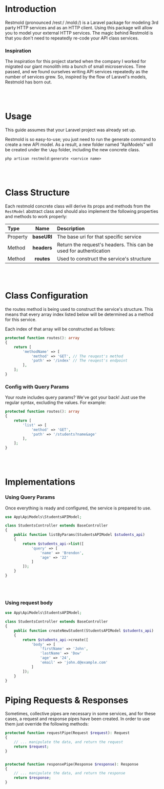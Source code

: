 # Introduction
Restmold (pronounced /restː/ /mold:/) is a Laravel package for modeling 3rd party HTTP services and as an HTTP client. Using this package will allow you to model your external HTTP services. 
The magic behind Restmold is that you don't need to repeatedly re-code your API class services. 

### Inspiration
The inspiration for this project started when the company I worked for migrated our giant monolith into a bunch of small microservices.
Time passed, and we found ourselves writing API services repeatedly as the number of services grew. So, inspired by the flow of Laravel's models, Restmold has born out.


<br/><br/>
# Usage
This guide assumes that your Laravel project was already set up. 

Restmold is so easy-to-use; you just need to run the generate command to create a new API model. As a result, a new folder named "ApiModels" will be created under the ```\App``` folder, including the new concrete class.

```
php artisan restmold:generate <service name>
```


<br/><br/>
# Class Structure
Each restmold concrete class will derive its props and methods from the ```RestModel``` abstract class and should also implement the following properties and methods to work properly:

| Type     | Name        | Description |
| :---     | :--:        | :---------- |
| Property | **baseURI** | The base uri for that specific service|
| Method   | **headers** | Return the request's headers. This can be used for authentication|
| Method   | **routes**  | Used to construct the service's structure| 


<br/><br/>
# Class Configuration
the routes method is being used to construct the service's structure. This means that every array index listed below will be determined as a method for this service.

Each index of that array will be constructed as follows:

```php
protected function routes(): array
{
    return [
        'methodName' => [
            'method' => 'GET', // The reuqest's method
            'path' => '/index' // The reuqest's endpoint
        ],
    ];
}
```



### Config with Query Params
Your route includes query params? We've got your back! Just use the regular syntax, excluding the values. For example: 

```php
protected function routes(): array
{
    return [
        'list' => [
            'method' => 'GET', 
            'path' => '/students?name&age'
        ],
    ];
}
```


<br/><br/>
# Implementations

### Using Query Params
Once everything is ready and configured, the service is prepared to use. 
```php
use App\ApiModels\StudentsAPIModel;

class StudentsController extends BaseController
{
    public function listByParams(StudentsAPIModel $students_api)
    {
        return $students_api->list([
            'query' => [
                'name' => 'Brendon',
                'age' => '22'
            ]
        ]);
    }
}
```

<br/><br/>

### Using request body
```php
use App\ApiModels\StudentsAPIModel;

class StudentsController extends BaseController
{
    public function createNewStudent(StudentsAPIModel $students_api)
    {
        return $students_api->create([
            'body' => [
                'firstName' => 'John',
                'lastName' => 'Dow'
                'age' => '24',
                'email' => 'john.d@example.com'
            ]
        ]);
    }
}
```

# Piping Requests & Responses
Sometimes, collective pipes are necessary in some services, and for these cases, a request and response pipes have been created. In order to use them just override the following methods: 

```php
protected function requestPipe(Request $request): Request
{
    // ... manipulate the data, and return the request
    return $request;
}


protected function responsePipe(Response $response): Response
{
    // ... manipulate the data, and return the response
    return $response;
}
```



